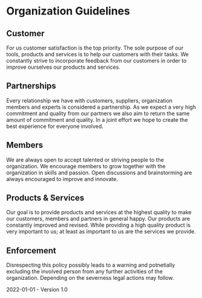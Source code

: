 # Organization Guidelines

## Customer

For us customer satisfaction is the top priority. The sole purpose of our tools, products and services is to help our customers with their tasks. We constantly strive to incorporate feedback from our customers in order to improve ourselves our products and services.

## Partnerships

Every relationship we have with customers, suppliers, organization members and experts is considered a partnership. As we expect a very high commitment and quality from our partners we also aim to return the same amount of commitment and quality. In a joint effort we hope to create the best experience for everyone involved.

## Members

We are always open to accept talented or striving people to the organization. We encourage members to grow together with the organization in skills and passion. Open discussions and brainstorming are always encouraged to improve and innovate.

## Products & Services

Our goal is to provide products and services at the highest quality to make our customers, members and partners in general happy. Our products are constantly improved and revised. While providing a high quality product is very important to us; at least as important to us are the services we provide.

## Enforcement

Disrespecting this policy possibly leads to a warning and potnetially excluding the involved person from any further activities of the organization. Depending on the severness legal actions may follow.



2022-01-01 - Version 1.0
